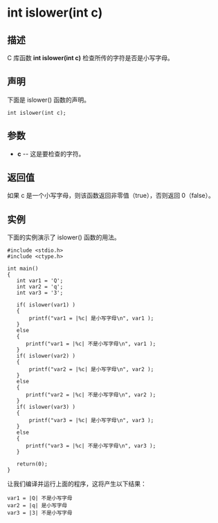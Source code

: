 # int islower(int c)

## 描述

C 库函数 **int islower(int c)** 检查所传的字符是否是小写字母。

## 声明

下面是 islower() 函数的声明。

```
int islower(int c);
```

## 参数

- **c** -- 这是要检查的字符。

## 返回值

如果 c 是一个小写字母，则该函数返回非零值（true），否则返回 0（false）。

## 实例

下面的实例演示了 islower() 函数的用法。

```
#include <stdio.h>
#include <ctype.h>

int main()
{
   int var1 = 'Q';
   int var2 = 'q';
   int var3 = '3';
    
   if( islower(var1) )
   {
       printf("var1 = |%c| 是小写字母\n", var1 );
   }
   else
   {
      printf("var1 = |%c| 不是小写字母\n", var1 );
   }
   if( islower(var2) )
   {
       printf("var2 = |%c| 是小写字母\n", var2 );
   }
   else
   {
      printf("var2 = |%c| 不是小写字母\n", var2 );
   }
   if( islower(var3) )
   {
       printf("var3 = |%c| 是小写字母\n", var3 );
   }
   else
   {
      printf("var3 = |%c| 不是小写字母\n", var3 );
   }
   
   return(0);
}
```

让我们编译并运行上面的程序，这将产生以下结果：

```
var1 = |Q| 不是小写字母
var2 = |q| 是小写字母
var3 = |3| 不是小写字母
```